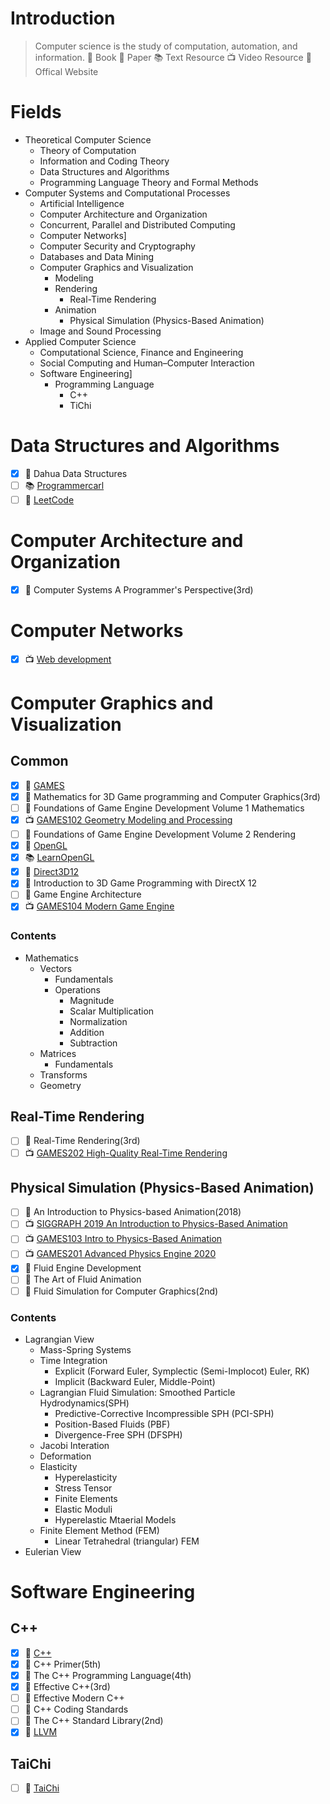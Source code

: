 # Introduction
 > Computer science is the study of computation, automation, and information.
> :book: Book
  :scroll: Paper
  :books: Text Resource
  :tv: Video Resource
  :office: Offical Website

# Fields
- Theoretical Computer Science
  - Theory of Computation
  - Information and Coding Theory
  - Data Structures and Algorithms
  - Programming Language Theory and Formal Methods
- Computer Systems and Computational Processes
  - Artificial Intelligence
  - Computer Architecture and Organization
  - Concurrent, Parallel and Distributed Computing
  - Computer Networks]
  - Computer Security and Cryptography
  - Databases and Data Mining
  - Computer Graphics and Visualization
    - Modeling
    - Rendering
      - Real-Time Rendering
    - Animation
      - Physical Simulation (Physics-Based Animation)
  - Image and Sound Processing
- Applied Computer Science
  - Computational Science, Finance and Engineering
  - Social Computing and Human–Computer Interaction
  - Software Engineering]
    - Programming Language 
      - C++
      - TiChi

# Data Structures and Algorithms
- [x] :book: Dahua Data Structures
- [ ] :books: [Programmercarl](https://programmercarl.com)
- [ ] :office: [LeetCode](https://leetcode-cn.com)

# Computer Architecture and Organization
- [x] :book: Computer Systems A Programmer's Perspective(3rd)

# Computer Networks
- [x] :tv: [Web development](https://www.youtube.com/watch?v=VfGW0Qiy2I0)

# Computer Graphics and Visualization
## Common
- [x] :office: [GAMES](https://games-cn.org)
- [x] :book: Mathematics for 3D Game programming and Computer Graphics(3rd)
- [ ] :book: Foundations of Game Engine Development Volume 1 Mathematics
- [x] :tv: [GAMES102 Geometry Modeling and Processing](https://www.bilibili.com/video/BV1NA411E7Yr) 
- [ ] :book: Foundations of Game Engine Development Volume 2 Rendering
- [x] :office: [OpenGL](https://www.khronos.org/opengl/)
- [x] :books: [LearnOpenGL](https://learnopengl.com)
- [x] :office: [Direct3D12](https://docs.microsoft.com/en-us/windows/win32/direct3d12/direct3d-12-graphics)
- [x] :book: Introduction to 3D Game Programming with DirectX 12
- [ ] :book: Game Engine Architecture
- [x] :tv: [GAMES104 Modern Game Engine](https://www.bilibili.com/video/BV1oU4y1R7Km)

### Contents
- Mathematics
  - Vectors
    - Fundamentals
    - Operations  
      - Magnitude
      - Scalar Multiplication
      - Normalization
      - Addition 
      - Subtraction
  - Matrices
    - Fundamentals 
  - Transforms 
  - Geometry

## Real-Time Rendering
- [ ] :book: Real-Time Rendering(3rd)
- [ ] :tv: [GAMES202 High-Quality Real-Time Rendering](https://www.bilibili.com/video/BV1YK4y1T7yY)  

## Physical Simulation (Physics-Based Animation)
- [ ] :scroll: An Introduction to Physics-based Animation(2018)
- [ ] :tv: [SIGGRAPH 2019 An Introduction to Physics-Based Animation](https://www.youtube.com/watch?v=b_WJ-HwalwU)
- [ ] :tv: [GAMES103 Intro to Physics-Based Animation](https://www.bilibili.com/video/BV12Q4y1S73g)
- [ ] :tv: [GAMES201 Advanced Physics Engine 2020](https://www.bilibili.com/video/BV1ZK411H7Hc)
- [x] :book: Fluid Engine Development
- [ ] :book: The Art of Fluid Animation
- [ ] :book: Fluid Simulation for Computer Graphics(2nd) 

### Contents
  
- Lagrangian View
  - Mass-Spring Systems
  - Time Integration
    - Explicit (Forward Euler, Symplectic (Semi-Implocot) Euler, RK)
    - Implicit (Backward Euler, Middle-Point)
  - Lagrangian Fluid Simulation: Smoothed Particle Hydrodynamics(SPH)
    - Predictive-Corrective Incompressible SPH (PCI-SPH)
    - Position-Based Fluids (PBF)
    - Divergence-Free SPH (DFSPH)  
  - Jacobi Interation
  - Deformation
  - Elasticity
    - Hyperelasticity
    - Stress Tensor
    - Finite Elements
    - Elastic Moduli
    - Hyperelastic Mtaerial Models
  - Finite Element Method (FEM)
    - Linear Tetrahedral (triangular) FEM
- Eulerian View 

# Software Engineering
## C++
- [x] :office: [C++](https://isocpp.org)
- [x] :book: C++ Primer(5th)
- [x] :book: The C++ Programming Language(4th)
- [x] :book: Effective C++(3rd)
- [ ] :book: Effective Modern C++
- [ ] :book: C++ Coding Standards
- [ ] :book: The C++ Standard Library(2nd)
- [x] :office: [LLVM](https://www.llvm.org)
## TaiChi
- [ ] :office: [TaiChi](https://www.taichi-lang.org)

